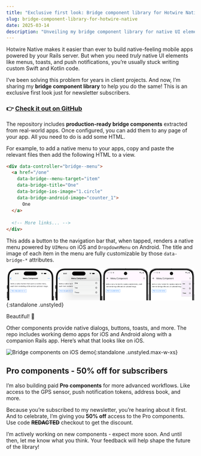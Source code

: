 ```yaml
---
title: "Exclusive first look: Bridge component library for Hotwire Native"
slug: bridge-component-library-for-hotwire-native
date: 2025-03-14
description: "Unveiling my bridge component library for native UI elements in Hotwire Native apps."
---
```


Hotwire Native makes it easier than ever to build native-feeling mobile apps powered by your Rails server. But when you need *truly* native UI elements like menus, toasts, and push notifications, you’re usually stuck writing custom Swift and Kotlin code.

I’ve been solving this problem for years in client projects. And now, I’m sharing my **bridge component library** to help you do the same! This is an exclusive first look just for newsletter subscribers.

### 👉 [Check it out on GitHub](https://github.com/joemasilotti/bridge-components)

The repository includes **production-ready bridge components** extracted from real-world apps. Once configured, you can add them to any page of your app. All you need to do is add some HTML.

For example, to add a native menu to your apps, copy and paste the relevant files then add the following HTML to a view.

```html
<div data-controller="bridge--menu">
  <a href="/one"
    data-bridge--menu-target="item"
    data-bridge-title="One"
    data-bridge-ios-image="1.circle"
    data-bridge-android-image="counter_1">
      One
  </a>

  <!-- More links... -->
</div>
```

This adds a button to the navigation bar that, when tapped, renders a native menu powered by `UIMenu` on iOS and `DropdownMenu` on Android. The title and image of each item in the menu are fully customizable by those `data-bridge-*` attributes.

![Menu Component examples](/assets/images/newsletter/menu-component-examples.png){:standalone .unstyled}

Beautiful! 🤌

Other components provide native dialogs, buttons, toasts, and more. The repo includes working demo apps for iOS and Android along with a companion Rails app. Here’s what that looks like on iOS.

![Bridge components on iOS demo](/assets/images/newsletter/bridge-components-ios-demo.gif){:standalone .unstyled.max-w-xs}

## Pro components - 50% off for subscribers

I’m also building paid **Pro components** for more advanced workflows. Like access to the GPS sensor, push notification tokens, address book, and more.

Because you’re subscribed to my newsletter, you’re hearing about it first. And to celebrate, I’m giving you **50% off** access to the Pro components. Use code ~~**REDACTED**~~ checkout to get the discount.

I’m actively working on new components - expect more soon. And until then, let me know what you think. Your feedback will help shape the future of the library!
